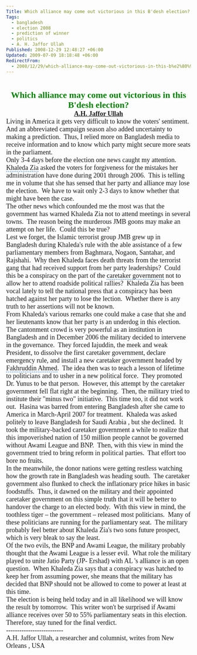 ```yaml
---
Title: Which alliance may come out victorious in this B'desh election?
Tags:
  - bangladesh
  - election 2008
  - prediction of winner
  - politics
  - A. H. Jaffor Ullah
Published: 2008-12-29 12:48:27 +06:00
Updated: 2009-07-09 18:18:48 +06:00
RedirectFrom:
  - 2008/12/29/which-alliance-may-come-out-victorious-in-this-b%e2%80%99desh-election/
---
```


<font size="2" face="Arial"> </font>
<p align="center" style="margin: 0in 0in 0pt" class="MsoNormal"><font size="5" color="#008000" face="Garamond"><strong>Which alliance may come out victorious in this B'desh election?</strong></font></p>
<p align="center" style="margin: 0in 0in 0pt" class="MsoNormal"><span style="font-size: 8pt"></span></p>
<p align="center" style="margin: 0in 0in 0pt" class="MsoNormal"><font size="4" face="Garamond"><strong><a href="https://muktomona.com/Articles/jaffor/">A.H. Jaffor Ullah</a></strong></font></p>
<p style="margin: 0in 0in 0pt" class="MsoNormal"><span style="font-size: 8pt"></span></p>
<p style="margin: 0in 0in 0pt" class="MsoNormal"><span style="font-size: 10pt"><font size="4" face="Garamond">Living in America it gets very difficult to know the voters' sentiment.  And an abbreviated campaign season also added uncertainty to making a prediction.  Thus, I relied more on Bangladesh media to receive information and to know which party might secure more seats in the parliament.  </font></span></p>
<p style="margin: 0in 0in 0pt" class="MsoNormal"><span style="font-size: 10pt"></span></p>
<p style="margin: 0in 0in 0pt" class="MsoNormal"><span style="font-size: 10pt"><font size="4" face="Garamond">Only 3-4 days before the election one news caught my attention.  <span style="cursor: hand; border-bottom: #0066cc 1px dashed" id="lw_1230532697_0" class="yshortcuts">Khaleda Zia</span> asked the voters for forgiveness for the mistakes her administration have done during 2001 through 2006.  This is telling me in volume that she has sensed that her party and alliance may lose the election.  We have to wait only 2-3 days to know whether that might have been the case.</font></span></p>
<p style="margin: 0in 0in 0pt" class="MsoNormal"><span style="font-size: 10pt"></span></p>
<p style="margin: 0in 0in 0pt" class="MsoNormal"><span style="font-size: 10pt"><font size="4" face="Garamond">The other news which confounded me the most was that the government has warned Khaleda Zia not to attend meetings in several towns.  The reason being the murderous JMB goons may make an attempt on her life.  Could this be true?   </font></span></p>
<p style="margin: 0in 0in 0pt" class="MsoNormal"><span style="font-size: 10pt"></span></p>
<p style="margin: 0in 0in 0pt" class="MsoNormal"><span style="font-size: 10pt"><font size="4" face="Garamond">Lest we forget, the Islamic terrorist group JMB grew up in <span id="lw_1230532697_1" class="yshortcuts">Bangladesh</span> during Khaleda's rule with the able assistance of a few parliamentary members from Baghmara, Nogaon, Santahar, and Rajshahi.  Why then Khaleda faces death threats from the terrorist gang that had received support from her party leaderships?  Could this be a conspiracy on the part of the <span style="cursor: hand; border-bottom: #0066cc 1px dashed" id="lw_1230532697_2" class="yshortcuts">caretaker government</span> not to allow her to attend roadside political rallies?  Khaleda Zia has been vocal lately to tell the national press that a conspiracy has been hatched against her party to lose the lection.  Whether there is any truth to her assertions will not be known.</font></span></p>
<p style="margin: 0in 0in 0pt" class="MsoNormal"><span style="font-size: 10pt"></span></p>
<p style="margin: 0in 0in 0pt" class="MsoNormal"><span style="font-size: 10pt"><font size="4" face="Garamond">From Khaleda's various remarks one could make a case that she and her lieutenants know that her party is an underdog in this election.  The cantonment crowd is very powerful as an institution in Bangladesh and in December 2006 the military decided to intervene in the governance.  They forced Iajuddin, the meek and weak President, to dissolve the first caretaker government, declare emergency rule, and install a new caretaker government headed by <span style="cursor: hand; border-bottom: #0066cc 1px dashed" id="lw_1230532697_3" class="yshortcuts">Fakhruddin Ahmed</span>.  The idea then was to teach a lesson of lifetime to politicians and to usher in a new political force.  They promoted Dr. Yunus to be that person.  However, this attempt by the caretaker government fell flat right at the beginning.  Then, the military tried to institute their "minus two" initiative.  This time too, it did not work out.  Hasina was barred from entering Bangladesh after she came to America in March-April 2007 for treatment.  Khaleda was asked politely to leave Bangladesh for <span id="lw_1230532697_4" class="yshortcuts">Saudi Arabia</span> , but she declined.  It took the military-backed caretaker government a while to realize that this impoverished nation of 150 million people cannot be governed without Awami League and BNP.  Then, with this view in mind the government tried to bring reform in political parties.  That effort too bore no fruits.  </font></span></p>
<p style="margin: 0in 0in 0pt" class="MsoNormal"><span style="font-size: 10pt"></span></p>
<p style="margin: 0in 0in 0pt" class="MsoNormal"><span style="font-size: 10pt"><font size="4" face="Garamond">In the meanwhile, the donor nations were getting restless watching how the growth rate in Bangladesh was heading south.  The caretaker government also flunked to check the inflationary price hikes in basic foodstuffs.  Thus, it dawned on the military and their appointed caretaker government on this simple truth that it will be better to handover the charge to an elected body.  With this view in mind, the toothless tiger – the government – released most politicians.  Many of these politicians are running for the parliamentary seat.  The military probably feel better about Khaleda Zia's two sons future prospect, which is very bleak to say the least.</font></span></p>
<p style="margin: 0in 0in 0pt" class="MsoNormal"><span style="font-size: 10pt"></span></p>
<p style="margin: 0in 0in 0pt" class="MsoNormal"><span style="font-size: 10pt"><font size="4" face="Garamond">Of the two evils, the BNP and Awami League, the military probably thought that the Awami League is a lesser evil.  What role the military played to unite Jatio Party (JP- Ershad) with AL 's alliance is an open question.  When Khaleda Zia says that a conspiracy was hatched to keep her from assuming power, she means that the military has decided that BNP should not be allowed to come to power at least at this time.  </font></span></p>
<p style="margin: 0in 0in 0pt" class="MsoNormal"><span style="font-size: 10pt"></span></p>
<p style="margin: 0in 0in 0pt" class="MsoNormal"><span style="font-size: 10pt"><font size="4" face="Garamond">The election is being held today and in all likelihood we will know the result by tomorrow.  This writer won't be surprised if Awami alliance receives over 50 to 55% parliamentary seats in this election. Therefore, stay tuned for the final verdict.        </font></span></p>
<p style="margin: 0in 0in 0pt" class="MsoNormal"><span style="font-size: 10pt"><font size="4" face="Garamond">--------------------------</font></span></p>
<p style="margin: 0in 0in 0pt" class="MsoNormal"><span style="font-size: 10pt"><font size="4" face="Garamond">A.H. Jaffor Ullah, a researcher and columnist, writes from New Orleans , USA</font></span></p>
